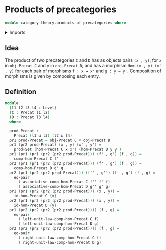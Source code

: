 # Products of precategories

```agda
module category-theory.products-of-precategories where
```

<details><summary>Imports</summary>

```agda
open import category-theory.precategories

open import foundation.cartesian-product-types
open import foundation.dependent-pair-types
open import foundation.equality-cartesian-product-types
open import foundation.sets
open import foundation.universe-levels
```

</details>

## Idea

The product of two precategories `C` and `D` has as objects pairs `(x , y)`, for
`x` in `obj-Precat C` and `y` in `obj-Precat D`; and has a morphism
`Hom (x , y) (x' , y)` for each pair of morphisms `f : x → x'` and `g : y → y'`.
Composition of morphisms is given by composing each entry.

## Definition

```agda
module _
  {l1 l2 l3 l4 : Level}
  (C : Precat l1 l2)
  (D : Precat l3 l4)
  where

  prod-Precat :
    Precat (l1 ⊔ l3) (l2 ⊔ l4)
  pr1 prod-Precat = obj-Precat C × obj-Precat D
  pr1 (pr2 prod-Precat) (x , y) (x' , y') =
    prod-Set (hom-Precat C x x') (hom-Precat D y y')
  pr1 (pr1 (pr1 (pr2 (pr2 prod-Precat))) (f' , g') (f , g)) =
    comp-hom-Precat C f' f
  pr2 (pr1 (pr1 (pr2 (pr2 prod-Precat))) (f' , g') (f , g)) =
    comp-hom-Precat D g' g
  pr2 (pr1 (pr2 (pr2 prod-Precat))) (f'' , g'') (f' , g') (f , g) =
    eq-pair
      ( associative-comp-hom-Precat C f'' f' f)
      ( associative-comp-hom-Precat D g'' g' g)
  pr1 (pr1 (pr2 (pr2 (pr2 prod-Precat))) (x , y)) =
    id-hom-Precat C {x}
  pr2 (pr1 (pr2 (pr2 (pr2 prod-Precat))) (x , y)) =
    id-hom-Precat D {y}
  pr1 (pr2 (pr2 (pr2 (pr2 prod-Precat)))) (f , g) =
    eq-pair
      ( left-unit-law-comp-hom-Precat C f)
      ( left-unit-law-comp-hom-Precat D g)
  pr2 (pr2 (pr2 (pr2 (pr2 prod-Precat)))) (f , g) =
    eq-pair
      ( right-unit-law-comp-hom-Precat C f)
      ( right-unit-law-comp-hom-Precat D g)
```
